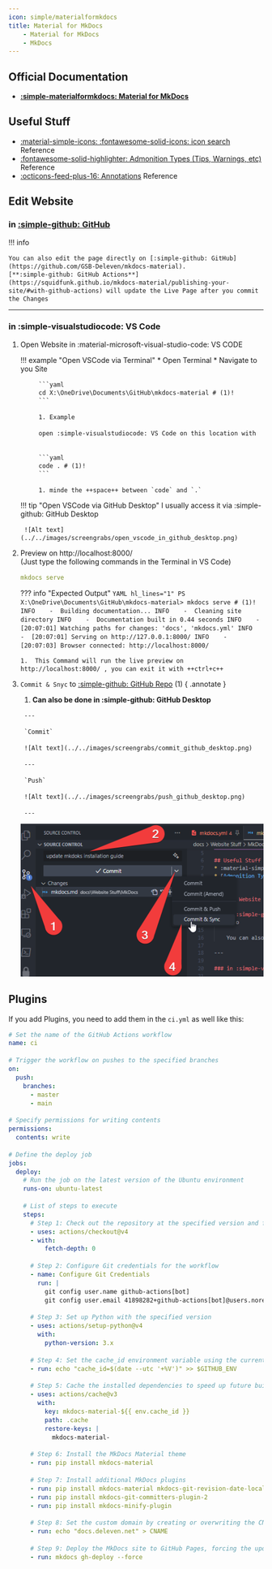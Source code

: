```yaml
---
icon: simple/materialformkdocs
title: Material for MkDocs
    - Material for MkDocs
    - MkDocs
---
```


## Official Documentation
* **[:simple-materialformkdocs: Material for MkDocs](https://squidfunk.github.io/mkdocs-material/getting-started/)**

## Useful Stuff
* [:material-simple-icons: :fontawesome-solid-icons: icon search](https://squidfunk.github.io/mkdocs-material/reference/icons-emojis/) Reference
* [:fontawesome-solid-highlighter: Admonition Types (Tips, Warnings, etc)](https://squidfunk.github.io/mkdocs-material/reference/admonitions/#supported-types) Reference
* [:octicons-feed-plus-16: Annotations](https://squidfunk.github.io/mkdocs-material/reference/annotations/) Reference


## Edit Website

### in **[:simple-github: GitHub](https://github.com/GSB-Deleven/mkdocs-material)**
!!! info

    You can also edit the page directly on [:simple-github: GitHub](https://github.com/GSB-Deleven/mkdocs-material).  
    [**:simple-github: GitHub Actions**](https://squidfunk.github.io/mkdocs-material/publishing-your-site/#with-github-actions) will update the Live Page after you commit the Changes

---

### in :simple-visualstudiocode: VS Code

1. Open Website in :material-microsoft-visual-studio-code: VS CODE

    !!! example "Open VSCode via Terminal"
        * Open Terminal
        * Navigate to you Site
            
            ```yaml
            cd X:\OneDrive\Documents\GitHub\mkdocs-material # (1)!
            ```
        
            1. Example

            open :simple-visualstudiocode: VS Code on this location with 
            

            ```yaml
            code . # (1)!
            ```

            1. minde the ++space++ between `code` and `.`


    !!! tip "Open VSCode via GitHub Desktop"
        I usually access it via :simple-github: GitHub Desktop

        ![Alt text](../../images/screengrabs/open_vscode_in_github_desktop.png)



2.  Preview on http://localhost:8000/  
(Just type the following commands in the Terminal in VS Code)


    ```YAML title="Command"
    mkdocs serve
    ```
    ??? info "Expected Output"
        ```YAML hl_lines="1"
        PS X:\OneDrive\Documents\GitHub\mkdocs-material> mkdocs serve # (1)!
        INFO    -  Building documentation...
        INFO    -  Cleaning site directory
        INFO    -  Documentation built in 0.44 seconds
        INFO    -  [20:07:01] Watching paths for changes: 'docs', 'mkdocs.yml'
        INFO    -  [20:07:01] Serving on http://127.0.0.1:8000/
        INFO    -  [20:07:03] Browser connected: http://localhost:8000/
        ```

        1.  This Command will run the live preview on http://localhost:8000/ , you can exit it with ++ctrl+c++ 

  
  
3. `Commit & Snyc` to [:simple-github: GitHub Repo](https://github.com/GSB-Deleven/mkdocs-material) (1)
    { .annotate }

      1. **Can also be done in :simple-github: GitHub Desktop**

        ---

        `Commit`

        ![Alt text](../../images/screengrabs/commit_github_desktop.png)

        ---

        `Push`

        ![Alt text](../../images/screengrabs/push_github_desktop.png)

        ---


    ![Alt text](../../images/screengrabs/commit_and_sync_.png)


## Plugins

If you add Plugins, you need to add them in the `ci.yml` as well like this:

```yaml linenums="1" hl_lines="54-56"
# Set the name of the GitHub Actions workflow
name: ci

# Trigger the workflow on pushes to the specified branches
on:
  push:
    branches:
      - master
      - main

# Specify permissions for writing contents
permissions:
  contents: write

# Define the deploy job
jobs:
  deploy:
    # Run the job on the latest version of the Ubuntu environment
    runs-on: ubuntu-latest

    # List of steps to execute
    steps:
      # Step 1: Check out the repository at the specified version and fetch depth
      - uses: actions/checkout@v4
      - with:
          fetch-depth: 0

      # Step 2: Configure Git credentials for the workflow
      - name: Configure Git Credentials
        run: |
          git config user.name github-actions[bot]
          git config user.email 41898282+github-actions[bot]@users.noreply.github.com

      # Step 3: Set up Python with the specified version
      - uses: actions/setup-python@v4
        with:
          python-version: 3.x

      # Step 4: Set the cache_id environment variable using the current week number
      - run: echo "cache_id=$(date --utc '+%V')" >> $GITHUB_ENV

      # Step 5: Cache the installed dependencies to speed up future builds
      - uses: actions/cache@v3
        with:
          key: mkdocs-material-${{ env.cache_id }}
          path: .cache
          restore-keys: |
            mkdocs-material-

      # Step 6: Install the MkDocs Material theme
      - run: pip install mkdocs-material

      # Step 7: Install additional MkDocs plugins
      - run: pip install mkdocs-material mkdocs-git-revision-date-localized-plugin
      - run: pip install mkdocs-git-committers-plugin-2
      - run: pip install mkdocs-minify-plugin

      # Step 8: Set the custom domain by creating or overwriting the CNAME file
      - run: echo "docs.deleven.net" > CNAME

      # Step 9: Deploy the MkDocs site to GitHub Pages, forcing the update
      - run: mkdocs gh-deploy --force
```